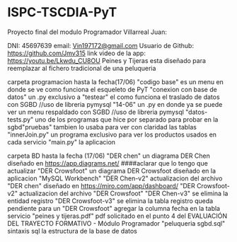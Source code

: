 # ISPC-TSCDIA-PyT
Proyecto final del modulo Programador 
Villarreal Juan:

DNI: 45697639
email: Vin197172@gmail.com
Usuario de Github: https://github.com/Jmv315
link video de la app: https://youtu.be/Lkwdu_CU8OU
Peines y Tijeras esta diseñado para reemplazar al fichero tradicional de una peluqueria 

carpeta programacion hasta la fecha(17/06)
"codigo base" es un menu en donde se ve como funciona el esqueleto de PyT
"conexion con base de datos" un .py exclusivo a "testear" el como funciona el traslado de datos con SGBD //uso de libreria pymysql
"14-06" un .py en donde ya se puede ver un menu respaldado con SGBD //uso de libreria pymysql
"datos-tests.py" uno de los programas que hice por separado para probar en la sgbd"pruebas" tambien lo usaba para ver con claridad las tablas 
"innerJoin.py" un programa exclusivo para ver los productos usados en cada servicio
"main.py" la aplicacion

carpeta BD hasta la fecha (17/06)
"DER chen" un diagrama DER Chen diseñado en https://app.diagrams.net/ ####aclarar que lo tengo que actualizar 
"DER Crowsfoot" un diagrama DER Crowsfoot diseñado en la aplicacion "MySQL Workbench"
"DER Chen-v2" actualizacion del archivo "DER chen" diseñado en https://miro.com/app/dashboard/
"DER Crowsfoot-v2" actualizacion del archivo "DER Crowsfoot" 
"DER Chen-v3" se elimina la entidad registro 
"DER Crowsfoot-v3" se elimina la tabla registro queda pendiente para un "DER Crowsfoot" agregar la columna fecha en la tabla servicio
"peines y tijeras.pdf" pdf solicitado en el punto 4 del EVALUACIÓN DEL TRAYECTO FORMATIVO - Módulo Programador
"peluqueria sgbd.sql" sintaxis sql la estructura de la base de datos
